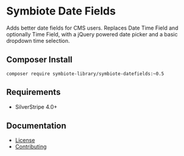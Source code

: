 # Symbiote Date Fields

Adds better date fields for CMS users. Replaces Date Time Field and optionally Time Field, with a jQuery powered date picker and a basic dropdown time selection.

## Composer Install

```
composer require symbiote-library/symbiote-datefields:~0.5
```

## Requirements

* SilverStripe 4.0+

## Documentation

* [License](LICENSE.md)
* [Contributing](CONTRIBUTING.md)
